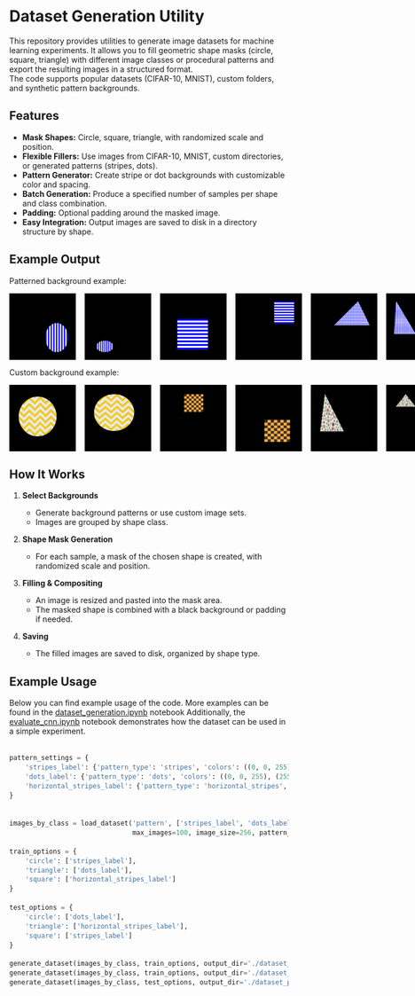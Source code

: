 # Dataset Generation Utility

This repository provides utilities to generate image datasets for machine learning experiments. It allows you to fill geometric shape masks (circle, square, triangle) with different image classes or procedural patterns and export the resulting images in a structured format.  
The code supports popular datasets (CIFAR-10, MNIST), custom folders, and synthetic pattern backgrounds.

## Features

- **Mask Shapes:** Circle, square, triangle, with randomized scale and position.
- **Flexible Fillers:** Use images from CIFAR-10, MNIST, custom directories, or generated patterns (stripes, dots).
- **Pattern Generator:** Create stripe or dot backgrounds with customizable color and spacing.
- **Batch Generation:** Produce a specified number of samples per shape and class combination.
- **Padding:** Optional padding around the masked image.
- **Easy Integration:** Output images are saved to disk in a directory structure by shape.

## Example Output

Patterned background example:
<div style="display: flex; gap: 16px;">
  <img src="dataset_pattern_base/train/circle/circle_1.png" width="120"/>
  <img src="dataset_pattern_base/train/circle/circle_17.png" width="120"/>
  <img src="dataset_pattern_base/train/square/square_7.png" width="120"/>
  <img src="dataset_pattern_base/train/square/square_47.png" width="120"/>
  <img src="dataset_pattern_base/train/triangle/triangle_1.png" width="120"/>
  <img src="dataset_pattern_base/train/triangle/triangle_37.png" width="120"/>
</div>


Custom background example:
<div style="display: flex; gap: 16px;">
  <img src="dataset_custom_base/train/circle/circle_7.png" width="120"/>
  <img src="dataset_custom_base/train/circle/circle_12.png" width="120"/>
  <img src="dataset_custom_base/train/square/square_37.png" width="120"/>
  <img src="dataset_custom_base/train/square/square_12.png" width="120"/>
  <img src="dataset_custom_base/train/triangle/triangle_1.png" width="120"/>
  <img src="dataset_custom_base/train/triangle/triangle_7.png" width="120"/>
</div>




## How It Works

1. **Select Backgrounds**
   - Generate background patterns or use custom image sets.
   - Images are grouped by shape class.

2. **Shape Mask Generation**
   - For each sample, a mask of the chosen shape is created, with randomized scale and position.

3. **Filling & Compositing**
   - An image is resized and pasted into the mask area.
   - The masked shape is combined with a black background or padding if needed.

4. **Saving**
   - The filled images are saved to disk, organized by shape type.


## Example Usage

Below you can find example usage of the code. More examples can be found in the [dataset_generation.ipynb](dataset_generation.ipynb) notebook
Additionally, the [evaluate_cnn.ipynb](evaluate_cnn.ipynb) notebook demonstrates how the dataset can be used in a simple experiment.

```python

pattern_settings = {
    'stripes_label': {'pattern_type': 'stripes', 'colors': ((0, 0, 255), (255, 255, 255)), 'stripe_width': 15},
    'dots_label': {'pattern_type': 'dots', 'colors': ((0, 0, 255), (255, 255, 255)), 'dot_radius': 3, 'spacing': 10},
    'horizontal_stripes_label': {'pattern_type': 'horizontal_stripes', 'colors': ((0, 0, 255), (255, 255, 255)), 'stripe_width': 15}
}


images_by_class = load_dataset('pattern', ['stripes_label', 'dots_label', 'horizontal_stripes_label'], 
                               max_images=100, image_size=256, pattern_settings=pattern_settings)

train_options = {
    'circle': ['stripes_label'], 
    'triangle': ['dots_label'],
    'square': ['horizontal_stripes_label']
}

test_options = {
    'circle': ['dots_label'], 
    'triangle': ['horizontal_stripes_label'],
    'square': ['stripes_label']
}

generate_dataset(images_by_class, train_options, output_dir='./dataset_pattern_base/train', size=256, padding=40, margin=16, num_samples=1000, shape_scale_range=(0.3, 1.0), position_jitter=0.5)
generate_dataset(images_by_class, train_options, output_dir='./dataset_pattern_base/test_matched_patterns', size=256, padding=40, margin=16, num_samples=200, shape_scale_range=(0.3, 1.0), position_jitter=0.5)
generate_dataset(images_by_class, test_options, output_dir='./dataset_pattern_base/test_swapped_patterns', size=256, padding=40, margin=16, num_samples=200, shape_scale_range=(0.3, 1.0), position_jitter=0.5)

```
